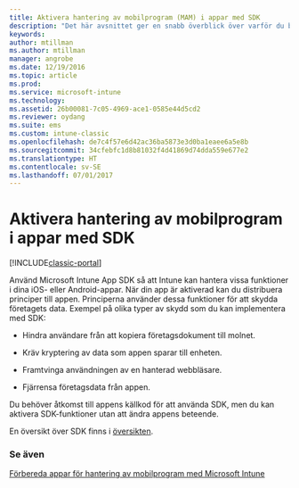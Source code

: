 ```yaml
---
title: Aktivera hantering av mobilprogram (MAM) i appar med SDK
description: "Det här avsnittet ger en snabb överblick över varför du bör använda Intune App SDK."
keywords: 
author: mtillman
ms.author: mtillman
manager: angrobe
ms.date: 12/19/2016
ms.topic: article
ms.prod: 
ms.service: microsoft-intune
ms.technology: 
ms.assetid: 26b00081-7c05-4969-ace1-0585e44d5cd2
ms.reviewer: oydang
ms.suite: ems
ms.custom: intune-classic
ms.openlocfilehash: de7c4f57e6d42ac36ba5873e3d0ba1eaee6a5e8b
ms.sourcegitcommit: 34cfebfc1d8b81032f4d41869d74dda559e677e2
ms.translationtype: HT
ms.contentlocale: sv-SE
ms.lasthandoff: 07/01/2017
---
```

# <a name="use-the-sdk-to-enable-apps-for-mobile-application-management"></a>Aktivera hantering av mobilprogram i appar med SDK

[!INCLUDE[classic-portal](../includes/classic-portal.md)]

Använd Microsoft Intune App SDK så att Intune kan hantera vissa funktioner i dina iOS- eller Android-appar. När din app är aktiverad kan du distribuera principer till appen. Principerna använder dessa funktioner för att skydda företagets data. Exempel på olika typer av skydd som du kan implementera med SDK:

-   Hindra användare från att kopiera företagsdokument till molnet.

-   Kräv kryptering av data som appen sparar till enheten.

-   Framtvinga användningen av en hanterad webbläsare.

-   Fjärrensa företagsdata från appen.

Du behöver åtkomst till appens källkod för att använda SDK, men du kan aktivera SDK-funktioner utan att ändra appens beteende.

En översikt över SDK finns i [översikten](/intune/app-sdk-get-started).

### <a name="see-also"></a>Se även
[Förbereda appar för hantering av mobilprogram med Microsoft Intune](/intune/apps-prepare-mobile-application-management)
